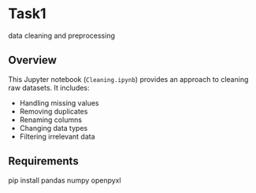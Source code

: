 # Task1
data cleaning and preprocessing 

## Overview
This Jupyter notebook (`Cleaning.ipynb`) provides an approach to cleaning raw datasets. It includes:
- Handling missing values
- Removing duplicates
- Renaming columns
- Changing data types
- Filtering irrelevant data

## Requirements
pip install pandas numpy openpyxl
